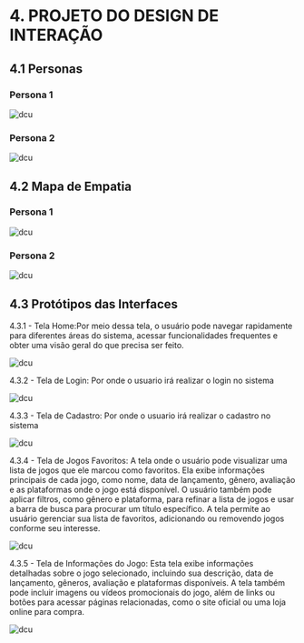 # 4. PROJETO DO DESIGN DE INTERAÇÃO

## 4.1 Personas

### Persona 1
![dcu](../src/personas/gustavo_silva.png)

### Persona 2
![dcu](../src/personas/luiza_gomes.png)


## 4.2 Mapa de Empatia
### Persona 1
![dcu](../src/mapa_de_empatia/Gustavo_Mapa.jpg)

### Persona 2
![dcu](../src/mapa_de_empatia/Luiza_Mapa.jpg)


## 4.3 Protótipos das Interfaces

  4.3.1 - Tela Home:Por meio dessa tela, o usuário pode navegar rapidamente para diferentes áreas do sistema, acessar funcionalidades frequentes e obter uma visão geral do que precisa ser feito.
  
![dcu](../src/prototipo_site/Home.png)

  4.3.2 - Tela de Login: Por onde o usuario irá realizar o login no sistema
  
![dcu](../src/prototipo_site/login.png)

  4.3.3 - Tela de Cadastro: Por onde o usuario irá realizar o cadastro no sistema
  
![dcu](../src/prototipo_site/cadastro.png)

  4.3.4 - Tela de Jogos Favoritos: A tela onde o usuário pode visualizar uma lista de jogos que ele marcou como favoritos. Ela exibe informações principais de cada jogo, como nome, data de lançamento, gênero, avaliação e as plataformas onde o jogo está disponível. O usuário também pode aplicar filtros, como gênero e plataforma, para refinar a lista de jogos e usar a barra de busca para procurar um título específico. A tela permite ao usuário gerenciar sua lista de favoritos, adicionando ou removendo jogos conforme seu interesse.
  
![dcu](../src/prototipo_site/Favoritos.png)

  4.3.5 - Tela de Informações do Jogo: Esta tela exibe informações detalhadas sobre o jogo selecionado, incluindo sua descrição, data de lançamento, gêneros, avaliação e plataformas disponíveis. A tela também pode incluir imagens ou vídeos promocionais do jogo, além de links ou botões para acessar páginas relacionadas, como o site oficial ou uma loja online para compra.

![dcu](../src/prototipo_site/InfoJogos.png)
  




